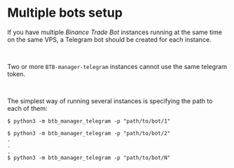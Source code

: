 # Multiple bots setup

If you have multiple _Binance Trade Bot_ instances running at the same time on the same VPS, a Telegram bot should be created for each instance.

</br>

Two or more `BTB-manager-telegram` instances cannot use the same telegram token.

</br>

The simplest way of running several instances is specifying the path to each of them:

```console
$ python3 -m btb_manager_telegram -p "path/to/bot/1"

$ python3 -m btb_manager_telegram -p "path/to/bot/2"
.
.
.
$ python3 -m btb_manager_telegram -p "path/to/bot/N"
```
